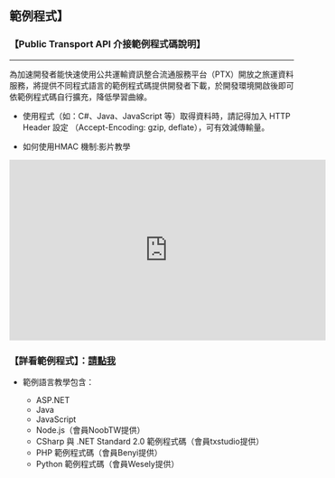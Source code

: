 ## 範例程式】

### 【Public Transport API 介接範例程式碼說明】

---

為加速開發者能快速使用公共運輸資訊整合流通服務平台（PTX）開放之旅運資料服務，將提供不同程式語言的範例程式碼提供開發者下載，於開發環境開啟後即可依範例程式碼自行擴充，降低學習曲線。


- 使用程式（如：C#、Java、JavaScript 等）取得資料時，請記得加入 HTTP Header 設定 （Accept-Encoding: gzip, deflate），可有效減傳輸量。

- 如何使用HMAC 機制:影片教學

<center><iframe width="560" height="320" src="https://www.youtube.com/embed/m6mjfnvfeZE" frameborder="0" gesture="media" allowfullscreen></iframe></center>




### 【詳看範例程式】：[請點我](https://github.com/ptxmotc/Sample-code)


- 範例語言教學包含：

  + ASP.NET
  + Java
  + JavaScript
  + Node.js（會員NoobTW提供）
  + CSharp 與 .NET Standard 2.0 範例程式碼（會員txstudio提供）
  + PHP 範例程式碼（會員Benyi提供）
  + Python 範例程式碼（會員Wesely提供）
